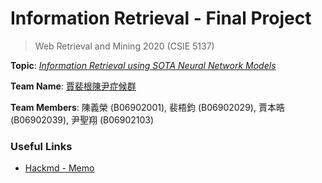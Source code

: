 # Information Retrieval - Final Project

> Web Retrieval and Mining 2020 (CSIE 5137)

**Topic**: <u>*Information Retrieval using SOTA Neural Network Models*</u>

**Team Name**: <u>賈裴根陳尹症候群</u>

**Team Members**: 陳義榮 (B06902001), 裴梧鈞 (B06902029), 賈本晧 (B06902039), 尹聖翔 (B06902103)

### Useful Links

- [Hackmd - Memo](https://hackmd.io/@jimpei8989/SyzKDbva8)


